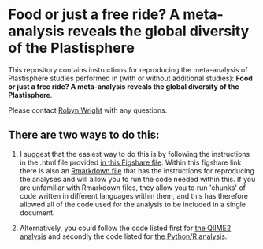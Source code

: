 # Food or just a free ride? A meta-analysis reveals the global diversity of the Plastisphere


This repository contains instructions for reproducing the meta-analysis of Plastisphere studies performed in (with or without additional studies):
**Food or just a free ride? A meta-analysis reveals the global diversity of the Plastisphere**.

Please contact [Robyn Wright](mailto:robyn.wright@dal.ca) with any questions.

## There are two ways to do this:
1. I suggest that the easiest way to do this is by following the instructions in the .html file provided [in this Figshare file](https://doi.org/10.6084/m9.figshare.12923855). Within this figshare link there is also an [Rmarkdown file](https://rmarkdown.rstudio.com/) that has the instructions for reproducing the analyses and will allow you to run the code needed within this. If you are unfamiliar with Rmarkdown files, they allow you to run 'chunks' of code written in different languages within them, and this has therefore allowed all of the code used for the analysis to be included in a single document.

2. Alternatively, you could follow the code listed first for [the QIIME2 analysis]() and secondly the code listed for [the Python/R analysis]().
